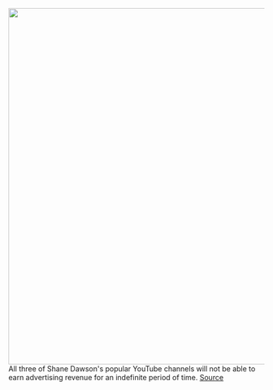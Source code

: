 <img src='https://cdn.vox-cdn.com/thumbor/l_-IuGt_mfHhgTqiGjt-lzxP9_g=/0x0:1429x762/1200x800/filters:focal(601x267:829x495)/cdn.vox-cdn.com/uploads/chorus_image/image/67000319/Screen_Shot_2018_10_16_at_1.27.24_PM.0.png' width='700px' /><br/>
All three of Shane Dawson's popular YouTube channels will not be able to earn advertising revenue for an indefinite period of time.
<a href='https://www.theverge.com/2020/6/30/21308288/shane-dawson-youtube-suspends-monetization-channels-blackface-older-videos'> Source <a/>